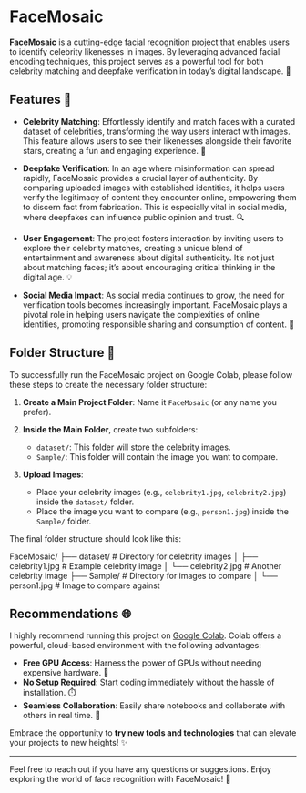 # FaceMosaic

**FaceMosaic** is a cutting-edge facial recognition project that enables users to identify celebrity likenesses in images. By leveraging advanced facial encoding techniques, this project serves as a powerful tool for both celebrity matching and deepfake verification in today’s digital landscape. 🎉

## Features 🌟

- **Celebrity Matching**: Effortlessly identify and match faces with a curated dataset of celebrities, transforming the way users interact with images. This feature allows users to see their likenesses alongside their favorite stars, creating a fun and engaging experience. 🌟

- **Deepfake Verification**: In an age where misinformation can spread rapidly, FaceMosaic provides a crucial layer of authenticity. By comparing uploaded images with established identities, it helps users verify the legitimacy of content they encounter online, empowering them to discern fact from fabrication. This is especially vital in social media, where deepfakes can influence public opinion and trust. 🔍

- **User Engagement**: The project fosters interaction by inviting users to explore their celebrity matches, creating a unique blend of entertainment and awareness about digital authenticity. It’s not just about matching faces; it’s about encouraging critical thinking in the digital age. 💡

- **Social Media Impact**: As social media continues to grow, the need for verification tools becomes increasingly important. FaceMosaic plays a pivotal role in helping users navigate the complexities of online identities, promoting responsible sharing and consumption of content. 📱

## Folder Structure 📂

To successfully run the FaceMosaic project on Google Colab, please follow these steps to create the necessary folder structure:

1. **Create a Main Project Folder**: Name it `FaceMosaic` (or any name you prefer).

2. **Inside the Main Folder**, create two subfolders:
   - `dataset/`: This folder will store the celebrity images.
   - `Sample/`: This folder will contain the image you want to compare.

3. **Upload Images**:
   - Place your celebrity images (e.g., `celebrity1.jpg`, `celebrity2.jpg`) inside the `dataset/` folder.
   - Place the image you want to compare (e.g., `person1.jpg`) inside the `Sample/` folder.

The final folder structure should look like this:

FaceMosaic/
├── dataset/                   # Directory for celebrity images
│   ├── celebrity1.jpg         # Example celebrity image
│   └── celebrity2.jpg         # Another celebrity image
├── Sample/                    # Directory for images to compare
│   └── person1.jpg            # Image to compare against



## Recommendations 🌐

I highly recommend running this project on [Google Colab](https://colab.research.google.com). Colab offers a powerful, cloud-based environment with the following advantages:

- **Free GPU Access**: Harness the power of GPUs without needing expensive hardware. 🚀
- **No Setup Required**: Start coding immediately without the hassle of installation. ⏱️
- **Seamless Collaboration**: Easily share notebooks and collaborate with others in real time. 🤝

Embrace the opportunity to **try new tools and technologies** that can elevate your projects to new heights! ✨

---

Feel free to reach out if you have any questions or suggestions. Enjoy exploring the world of face recognition with FaceMosaic! 🎊
